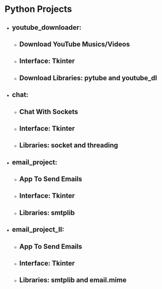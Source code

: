 # Python Projects
- ## **youtube_downloader**:
    - ## Download YouTube Musics/Videos
    - ## Interface: Tkinter
    - ## Download Libraries: pytube and youtube_dl
- ## **chat**:
    - ## Chat With Sockets
    - ## Interface: Tkinter
    - ## Libraries: socket and threading
- ## **email_project**:
    - ## App To Send Emails
    - ## Interface: Tkinter
    - ## Libraries: smtplib
- ## **email_project_II**:
    - ## App To Send Emails
    - ## Interface: Tkinter
    - ## Libraries: smtplib and email.mime
